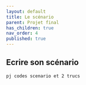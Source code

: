 ```yaml
---
layout: default
title: Le scénario
parent: Projet final
has_children: true
nav_order: 4
published: true
---
```

## Ecrire son scénario

`pj codes scenario et 2 trucs`